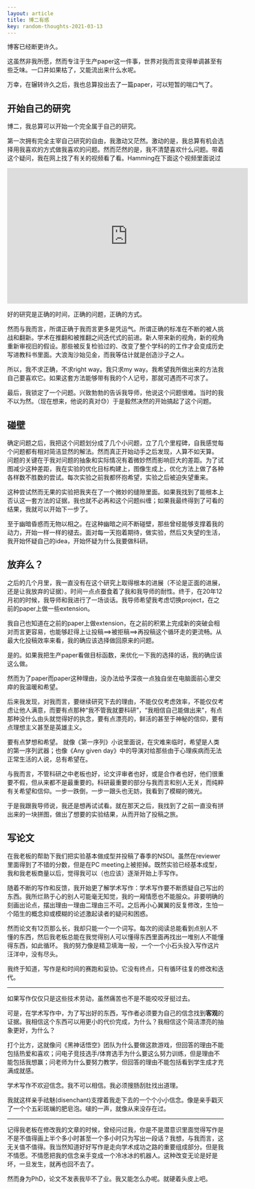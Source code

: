 ```yaml
---
layout: article
title: 博二有感
key: random-thoughts-2021-03-13
---
```


博客已经断更许久。

这虽然非我所愿，然而专注于生产paper这一件事，世界对我而言变得单调甚至有些乏味。一口井如果枯了，又能流出来什么水呢。

万幸，在辗转许久之后，我也总算投出去了一篇paper，可以短暂的喘口气了。

## 开始自己的研究

博二，我总算可以开始一个完全属于自己的研究。

第一次拥有完全主宰自己研究的自由，我激动又茫然。激动的是，我总算有机会选择用我喜欢的方式做我喜欢的问题。然而茫然的是，我不清楚喜欢什么问题。带着这个疑问，我在网上找了有关的视频看了看。Hamming在下面这个视频里面说过

<iframe width="560" height="315" src="https://www.youtube.com/embed/a1zDuOPkMSw" frameborder="0" allow="accelerometer; autoplay; clipboard-write; encrypted-media; gyroscope; picture-in-picture" allowfullscreen></iframe>

好的研究是正确的时间，正确的问题，正确的方式。
<!-- 换句话说，看似科研是研究者在选择问题，实际上更多是用合适的解法（right way）来展示对未来研究流向的某种预见（right time）。 -->
然而与我而言，所谓正确于我而言更多是凭运气。所谓正确的标准在不断的被人挑战和翻新。学术在推翻和被推翻之间迭代式的前进。新人带来新的视角，新的视角重新审视旧的假设。那些被反复检验过的、改变了整个学科的的工作才会变成历史写进教科书里面。大浪淘沙始见金，而我等估计就是创造沙子之人。

<!-- 然而就算这部分共识 -->

<!-- 才会每一篇论文能有一部分本质性的突破已属罕见，然而就在这么罕见的论文里面，最终能够被写进课件写进教科书的工作百不存一。 -->

所以，我不求正确，不求right way。我只求my way。我希望我所做出来的方法我自己要喜欢它。如果这套方法能够带有我的个人记号，那就可遇而不可求了。

最后，我锁定了一个问题。兴致勃勃的告诉我导师，他说这个问题很难。当时的我不以为然。（现在想来，他说的真对😓）于是毅然决然的开始搞起了这个问题。

## 碰壁

确定问题之后，我把这个问题划分成了几个小问题，立了几个里程碑，自我感觉每个问题都有相对简洁显然的解法。然而真正开始动手之后发现，人算不如天算。
问题的关键在于我对问题的抽象和实际情况有着微妙然而影响巨大的差距。为了试图减少这种差距，我在实验的优化目标构建上，图像生成上，优化方法上做了各种各样数不胜数的尝试。每次实验之前我都怀抱希望，实验之后被迫失望重来。

这种尝试然而无果的实验把我夹在了一个微妙的缝隙里面。如果我找到了能根本上否认这一套方法的证据，我也就不必再和这个问题纠缠；如果我最终得到了可看的结果，我就可以开始下一步了。

至于幽暗昏惑而无物以相之。在这种幽暗之间不断碰壁，那些曾经能够支撑着我的动力，开始一样一样的褪去。面对每一天抱着期待，做实验，然后又失望的生活，我开始怀疑自己的idea，开始怀疑为什么我要做科研。


## 放弃么？

之后的几个月里，我一直没有在这个研究上取得根本的进展（不论是正面的进展，还是让我放弃的证据）。时间一点点蚕食着了我和我导师的耐性。终于，在20年12月初的时候，我导师和我进行了一场谈话。我导师希望我考虑切换project，在之前的paper上做一些extension。

<!-- 这里先补充说明一下。处于学术道德原因，同一份论文是不能同时被两个会议review的。所以，在投稿到一个会议，到这个会议审查结果出来这段时间的所有其他会议都注定错过。所以，在我们这个小方向（计算机网络）里面，有一个理想的时间线，能够尽可能保证 --> 
我自己也知道在之前的paper上做extension，在之前的积累上完成新的突破会相对而言更容易，也能够赶得上让投稿==>被拒稿==>再投稿这个循环走的更流畅。从最大化投稿效率来看，我的确应该选择做回原来的问题。

<!-- 然而，最大化投稿效率又是为了什么呢？是为了有更多的paper。那么有更多的paper又是为了什么呢？为了产生属于自己的学术影响。那么产生自己的学术影响又是为了什么呢？

换句话说，我为什么要读这个博呢？我想，两年前的我可能给出的答案是trade money for freedom，能够为自己积攒名声，能够有当大学老师的可能。那么有freedom，有名声，当大学老师又是为了什么呢？

面对这种问题的时候，用来解决“最大化，最优化”的工具理性帮不了我了。 -->

是的。如果我把生产paper看做目标函数，来优化一下我的选择的话，我的确应该这么做。

然而为了paper而paper这种理由，没办法给予深夜一点独自坐在电脑面前心里交瘁的我温暖和希望。

后来我发现，对我而言，要继续研究下去的理由，不能仅仅考虑效率，不能仅仅考虑让他人满意，而要有点那种“我不管我就要科研”，“我相信自己能做出来”，有点那种没什么由头就觉得好的执念，要有点漂亮的，鲜活的甚至于神秘的信仰，要有点理想主义甚至是英雄主义。

要有点梦想和希望。
就像《第一序列》小说里面说，在灾难来临时，希望是人类的第一序列武器；也像《Any given day》中的导演对给那些由于心理疾病而无法正常生活的人说，总有希望在。

与我而言，不管科研之中老板也好，论文评审者也好，或是合作者也好，他们很重要不假，但从来都不是最重要的。科研最重要的部分与我而言和别人无关，而纯粹有关希望和信仰。一步一跌倒，一步一跟头也无妨，我看到了模糊的微光。


于是我跟我导师说，我还是想再试试看。就在那天之后，我找到了之前一直没有拼出来的一块拼图，做出了想要的实验结果，从而开始了投稿之旅。

## 写论文

在我老板的帮助下我们把实验基本做成型并投稿了春季的NSDI。虽然在reviewer里面得到了不错的分数，但是在PC meeting上被拒掉。既然实验已经基本成型，我和我老板商量以后，觉得我可以（也应该）逐渐开始上手写作。

随着不断的写作和反馈，我开始更了解学术写作：学术写作要不断质疑自己写出的东西。我所烂熟于心的别人可能毫无知觉，我的一厢情愿也不能服众。非要明确的刻画出论点，摆出理由一理由二理由三不可。之后再小心翼翼的反复修改，生怕一个陌生的概念抑或模糊的论述激起读者的疑问和困惑。

然而论文有12页那么长，我却只能一个一个词写。每次的阅读总能看到点别人不懂的东西，然后我老板总能在我觉得别人可以懂得东西里面再找出一堆别人不能懂得东西，如此循环。
我的努力像是精卫填海一般，一个一个小石头投入写作这片汪洋中，没有尽头。

我终于知道，写作是和时间的赛跑和妥协。它没有终点，只有循环往复的修改和迭代。

---

如果写作仅仅只是这些技术劳动，虽然痛苦也不是不能咬咬牙挺过去。

可是，在学术写作中，为了写出好的东西，写作者必须要为自己的信念找到**客观**的证据。我相信这个东西可以用更小的代价完成，为什么？我相信这个简洁漂亮的抽象更好，为什么？

打个比方，这就像问《黑神话悟空》团队为什么要做这款游戏，但回答的理由不能包括热爱和喜欢；问电子竞技选手/体育选手为什么要这么努力训练，但是理由不能包括我想赢；问老师为什么要努力教学，但回答的理由不能包括看到学生成才充满成就感。


学术写作不欢迎信念。我不可以相信。我必须搜肠刮肚找出道理。
<!-- 写作变成了和时间的赛跑和妥协。曾经在无数个深夜支撑着我的梦想，就这样被解构成了一个机器人，充满冷冰冰的论述。 -->
<!-- 戏谑的是，正是信念支撑着我完成了这段科研，然而论文拒绝信念。 -->
我就这样亲手祛魅(disenchant)支撑着我走下去的一个个小小信念。像是亲手戳灭了一个个五彩斑斓的肥皂泡。啵的一声，就像从来没存在过。



---




记得我老板在修改我的文章的时候，曾经问过我，你是不是潜意识里面觉得写作是不是不值得画上半个多小时甚至一个多小时只为写出一段话？我想，与我而言，这无关值不值得。我当然知道好好写作是走向学术成功之路的重要组成部分。但是我不情愿。不情愿把我的信念亲手变成一个冷冰冰的机器人。这种改变无论是好是坏，一旦发生，就再也回不去了。

然而身为PhD，论文不发表我毕不了业。我又能怎么办呢。就硬着头皮上吧。

<!-- 我老板曾经对我说过，当你自己觉得自己做的东西充满缺陷和不完美的时候，你离发表文章就不远了。这真是绝妙的讽刺。当我把自己做的东西变成一个机器人的时候，。 -->

<!-- 
然后我就开始一步一步的认识写作是一件多么吃力的事。我一开始以为写作不就是写证明题嘛，把对的东西摆在那里就行，就像孔乙己一样，找到九枚大钱之后排在柜台上就可以。后来在一次次和我老板的对话中体会到了这多么离谱。

写作对我而言最大的挑战有两点：第一，怎么从混沌的问题中选择一个故事；第二，怎么建造一个从已知到未知的最短桥梁。

先说故事。故事是一个神奇的概念，就像数学里面的集合，系统圈子(system community)里面的根本性(fundamental)。别人总在谈论说：写作的关键就是怎么讲故事啦，你这个故事不行啊，诸如此类。但从来没人跟我讲过什么是故事。被此问题困扰许久的我，在博一的一堂有关写作的课上问老师说：故事到底是个什么东西。老师想了想，却说故事是什么她也很难下一个清楚的定义，要通过和别人反复交谈慢慢体会。

现在想来她说的对。故事是什么，只能描述而没法给出一个定义。故事与我而言，是从别人的价值连接到我们的方法之间的桥梁。



从我自身的角度出发，写作是把论述串成线， -->
